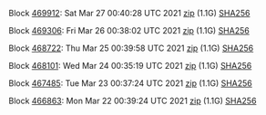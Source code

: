 Block [469912](https://testnet-insight.dashevo.org/insight/block/0000010b9f3cf11a8227c3728624b361367d24cd5e183fbb56de7aad04c348ba): Sat Mar 27 00:40:28 UTC 2021 [zip](https://dash-bootstrap.ams3.digitaloceanspaces.com/testnet/2021-03-27/bootstrap.dat.zip) (1.1G) [SHA256](https://dash-bootstrap.ams3.digitaloceanspaces.com/testnet/2021-03-27/sha256.txt)

Block [469306](https://testnet-insight.dashevo.org/insight/block/00000134aea594be8c05e4ee6f0123a44d6100ffab7cb445f14f7bba26e29e78): Fri Mar 26 00:38:02 UTC 2021 [zip](https://dash-bootstrap.ams3.digitaloceanspaces.com/testnet/2021-03-26/bootstrap.dat.zip) (1.1G) [SHA256](https://dash-bootstrap.ams3.digitaloceanspaces.com/testnet/2021-03-26/sha256.txt)

Block [468722](https://testnet-insight.dashevo.org/insight/block/00000068f8067c81c428bead114725566ec0f097fe8a6d31d86ec3271f76ed6e): Thu Mar 25 00:39:58 UTC 2021 [zip](https://dash-bootstrap.ams3.digitaloceanspaces.com/testnet/2021-03-25/bootstrap.dat.zip) (1.1G) [SHA256](https://dash-bootstrap.ams3.digitaloceanspaces.com/testnet/2021-03-25/sha256.txt)

Block [468101](https://testnet-insight.dashevo.org/insight/block/000000bf7673b05f592a785d50ba8ac6e90450317040b777aafa51185f8c53f8): Wed Mar 24 00:35:19 UTC 2021 [zip](https://dash-bootstrap.ams3.digitaloceanspaces.com/testnet/2021-03-24/bootstrap.dat.zip) (1.1G) [SHA256](https://dash-bootstrap.ams3.digitaloceanspaces.com/testnet/2021-03-24/sha256.txt)

Block [467485](https://testnet-insight.dashevo.org/insight/block/0000004e9f16bf84f37fa16eabae02066d58886478f6f399e495f58ba5f9837d): Tue Mar 23 00:37:24 UTC 2021 [zip](https://dash-bootstrap.ams3.digitaloceanspaces.com/testnet/2021-03-23/bootstrap.dat.zip) (1.1G) [SHA256](https://dash-bootstrap.ams3.digitaloceanspaces.com/testnet/2021-03-23/sha256.txt)

Block [466863](https://testnet-insight.dashevo.org/insight/block/0000002bf62cc6fa2134364b46bfe52cd668e721efdec4586cacdff9193be183): Mon Mar 22 00:39:24 UTC 2021 [zip](https://dash-bootstrap.ams3.digitaloceanspaces.com/testnet/2021-03-22/bootstrap.dat.zip) (1.1G) [SHA256](https://dash-bootstrap.ams3.digitaloceanspaces.com/testnet/2021-03-22/sha256.txt)
